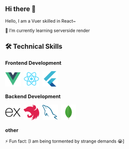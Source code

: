 ## Hi there 👋

<!--
**zhuzhushe/zhuzhushe** is a ✨ _special_ ✨ repository because its `README.md` (this file) appears on your GitHub profile.

Here are some ideas to get you started:

- 🔭 I’m currently working on ...
- 🌱 I’m currently learning ...
- 👯 I’m looking to collaborate on ...
- 🤔 I’m looking for help with ...
- 💬 Ask me about ...
- 📫 How to reach me: ...
- 😄 Pronouns: ...
- ⚡ Fun fact: ...
-->

Hello, I am a Vuer skilled in React~

🌱 I’m currently learning serverside render

## 🛠 Technical Skills

### Frontend Development

<div style="display:flex;gap:10px">
<img src="image-8.png" width="50" height="50" alt="vue">
<img src="image-6.png" width="50" height="50" alt="react">
<img src="image-5.png" width="50" height="50" alt="flutter">
</div>
<div style="margin-top:10px">

### Backend Development

<div style="display:flex;gap:10px">

<img src="image-4.png" width="50" height="50" alt="express">
<img src="image-7.png" width="50" height="50" alt="nest">
<img src="image-9.png" width="50" height="50" alt="mysql">
<img src="image-10.png" width="50" height="50" alt="mongodb">
</div>
</div>

### other

⚡ Fun fact: [I am being tormented by strange demands 😭]
